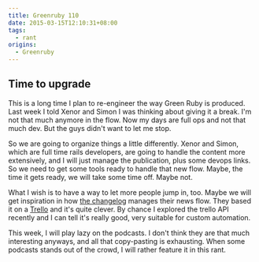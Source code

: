```yaml
---
title: Greenruby 110
date: 2015-03-15T12:10:31+08:00
tags:
  - rant
origins:
  - Greenruby
---
```

## Time to upgrade

This is a long time I plan to re-engineer the way Green Ruby is produced. Last
week I told Xenor and Simon I was thinking about giving it a break. I'm not
that much anymore in the flow. Now my days are full ops and not that much dev.
But the guys didn't want to let me stop.

So we are going to organize things a little differently. Xenor and Simon,
which are full time rails developers, are going to handle the content more
extensively, and I will just manage the publication, plus some devops links.
So we need to get some tools ready to handle that new flow. Maybe, the time it
gets ready, we will take some time off. Maybe not.

What I wish is to have a way to let more people jump in, too. Maybe we will
get inspiration in how [the changelog][trellochangelog] manages their news
flow. They based it on a [Trello][trello] and it's quite clever. By chance I
explored the trello API recently and I can tell it's really good, very
suitable for custom automation.

This week, I will play lazy on the podcasts. I don't think they are that much
interesting anyways, and all that copy-pasting is exhausting. When some
podcasts stands out of the crowd, I will rather feature it in this rant.

[trello]:          http://trello.com
[trellochangelog]: http://thechangelog.com/trello-as-a-cms/
